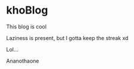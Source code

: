 # khoBlog

This blog is cool

Laziness is present, but I gotta keep the streak xd

Lol...

Ananothaone
